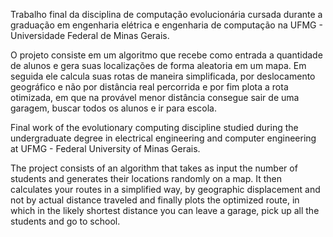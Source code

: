 Trabalho final da disciplina de computação evolucionária cursada durante a graduação em engenharia elétrica e engenharia de computação na UFMG - Universidade Federal de Minas Gerais.

O projeto consiste em um algoritmo que recebe como entrada a quantidade de alunos e gera suas localizações de forma aleatoria em um mapa. Em seguida ele calcula suas rotas de maneira simplificada, por deslocamento geográfico e não por distância real percorrida e por fim plota a rota otimizada, em que na provável menor distância consegue sair de uma garagem, buscar todos os alunos e ir para escola.





Final work of the evolutionary computing discipline studied during the undergraduate degree in electrical engineering and computer engineering at UFMG - Federal University of Minas Gerais.

The project consists of an algorithm that takes as input the number of students and generates their locations randomly on a map. It then calculates your routes in a simplified way, by geographic displacement and not by actual distance traveled and finally plots the optimized route, in which in the likely shortest distance you can leave a garage, pick up all the students and go to school.
